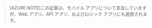 > [AZURE.NOTE]この記事は、モバイル アプリについて言及していますが、Web アプリ、API アプリ、およびロジック アプリにも適用されます。

<!---HONumber=Sept15_HO3-->
